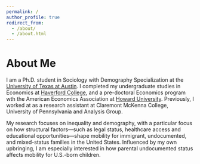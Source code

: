 ```yaml
---
permalink: /
author_profile: true
redirect_from:
  - /about/
  - /about.html
---
```



# About Me

I am a Ph.D. student in Sociology with Demography Specialization at the [University of Texas at Austin](https://liberalarts.utexas.edu/sociology/graduate-program/). I completed my undergraduate studies in Economics at [Haverford College](https://www.haverford.edu/economics/academic-programs), and a pre-doctoral Economics program wth the American Economics Association at [Howard University](https://www.aeaweb.org/about-aea/committees/aeasp). Previously, I worked at as a research assistant at Claremont McKenna College, University of Pennsylvania and Analysis Group.

My research focuses on inequality and demography, with a particular focus on how structural factors—such as legal status, healthcare access and educational opportunities—shape mobility for immigrant, undocumented, and mixed-status families in the United States. Influenced by my own upbringing, I am especially interested in how parental undocumented status affects mobility for U.S.-born children.